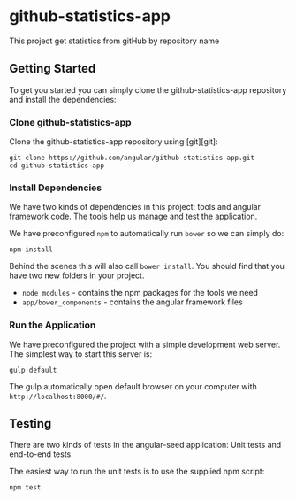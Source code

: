 # github-statistics-app

This project get statistics from gitHub by repository name

## Getting Started

To get you started you can simply clone the github-statistics-app repository and install the dependencies:

### Clone github-statistics-app

Clone the github-statistics-app repository using [git][git]:

```
git clone https://github.com/angular/github-statistics-app.git
cd github-statistics-app
```

### Install Dependencies

We have two kinds of dependencies in this project: tools and angular framework code.  The tools help
us manage and test the application.

We have preconfigured `npm` to automatically run `bower` so we can simply do:

```
npm install
```

Behind the scenes this will also call `bower install`.  You should find that you have two new
folders in your project.

* `node_modules` - contains the npm packages for the tools we need
* `app/bower_components` - contains the angular framework files

### Run the Application

We have preconfigured the project with a simple development web server.  The simplest way to start
this server is:

```
gulp default
```

The gulp automatically open default browser on your computer  with `http://localhost:8000/#/`.


## Testing

There are two kinds of tests in the angular-seed application: Unit tests and end-to-end tests.

The easiest way to run the unit tests is to use the supplied npm script:

```
npm test
```
